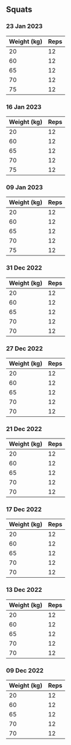## Squats

### 23 Jan 2023

| Weight (kg) | Reps |
| ----------- | ---- |
| 20 | 12 |
| 60 | 12 |
| 65 | 12 |
| 70 | 12 |
| 75 | 12 |

### 16 Jan 2023

| Weight (kg) | Reps |
| ----------- | ---- |
| 20 | 12 |
| 60 | 12 |
| 65 | 12 |
| 70 | 12 |
| 75 | 12 |

### 09 Jan 2023

| Weight (kg) | Reps |
| ----------- | ---- |
| 20 | 12 |
| 60 | 12 |
| 65 | 12 |
| 70 | 12 |
| 75 | 12 |

### 31 Dec 2022

| Weight (kg) | Reps |
| ----------- | ---- |
| 20 | 12 |
| 60 | 12 |
| 65 | 12 |
| 70 | 12 |
| 70 | 12 |

### 27 Dec 2022

| Weight (kg) | Reps |
| ----------- | ---- |
| 20 | 12 |
| 60 | 12 |
| 65 | 12 |
| 70 | 12 |
| 70 | 12 |

### 21 Dec 2022

| Weight (kg) | Reps |
| ----------- | ---- |
| 20 | 12 |
| 60 | 12 |
| 65 | 12 |
| 70 | 12 |
| 70 | 12 |

### 17 Dec 2022

| Weight (kg) | Reps |
| ----------- | ---- |
| 20 | 12 |
| 60 | 12 |
| 65 | 12 |
| 70 | 12 |
| 70 | 12 |

### 13 Dec 2022

| Weight (kg) | Reps |
| ----------- | ---- |
| 20 | 12 |
| 60 | 12 |
| 65 | 12 |
| 70 | 12 |
| 70 | 12 |

### 09 Dec 2022

| Weight (kg) | Reps |
| ----------- | ---- |
| 20 | 12 |
| 60 | 12 |
| 65 | 12 |
| 70 | 12 |
| 70 | 12 |